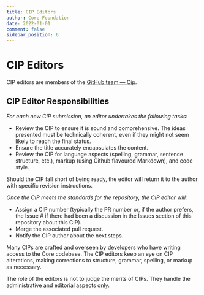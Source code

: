 ```yaml
---
title: CIP Editors
author: Core Foundation
date: 2022-01-01
comment: false
sidebar_position: 6
---
```

# CIP Editors

CIP editors are members of the [GitHub team — Cip](https://github.com/orgs/core-coin/teams/cip).

## CIP Editor Responsibilities

*For each new CIP submission, an editor undertakes the following tasks:*

- Review the CIP to ensure it is sound and comprehensive. The ideas presented must be technically coherent, even if they might not seem likely to reach the final status.
- Ensure the title accurately encapsulates the content.
- Review the CIP for language aspects (spelling, grammar, sentence structure, etc.), markup (using Github flavoured Markdown), and code style.

Should the CIP fall short of being ready, the editor will return it to the author with specific revision instructions.

*Once the CIP meets the standards for the repository, the CIP editor will:*

- Assign a CIP number (typically the PR number or, if the author prefers, the Issue # if there had been a discussion in the Issues section of this repository about this CIP).
- Merge the associated pull request.
- Notify the CIP author about the next steps.

Many CIPs are crafted and overseen by developers who have writing access to the Core codebase. The CIP editors keep an eye on CIP alterations, making corrections to structure, grammar, spelling, or markup as necessary.

The role of the editors is not to judge the merits of CIPs. They handle the administrative and editorial aspects only.
